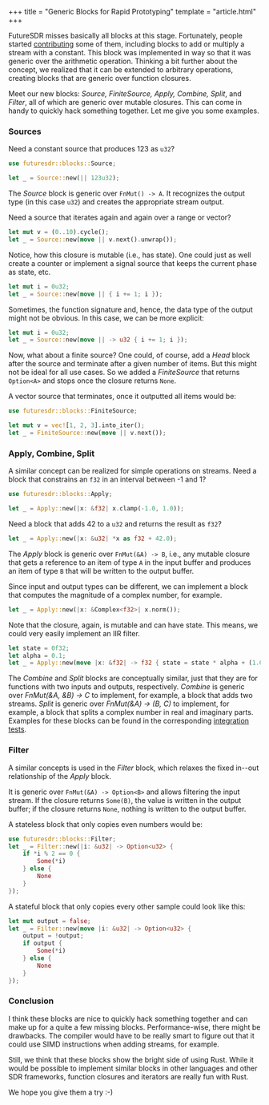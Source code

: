+++
title = "Generic Blocks for Rapid Prototyping"
template = "article.html"
+++

FutureSDR misses basically all blocks at this stage. Fortunately, people started [contributing](https://github.com/FutureSDR/FutureSDR/pull/10) some of them, including blocks to add or multiply a stream with a constant. This block was implemented in way so that it was generic over the arithmetic operation. Thinking a bit further about the concept, we realized that it can be extended to arbitrary operations, creating blocks that are generic over function closures.

Meet our new blocks: *Source, FiniteSource, Apply, Combine, Split*, and *Filter*, all of which are generic over mutable closures. This can come in handy to quickly hack something together. Let me give you some examples.

### Sources

Need a constant source that produces 123 as `u32`?

```rust
use futuresdr::blocks::Source;

let _ = Source::new(|| 123u32);
```

The *Source* block is generic over `FnMut() -> A`. It recognizes the output type (in this case `u32`) and creates the appropriate stream output.

Need a source that iterates again and again over a range or vector?

```rust
let mut v = (0..10).cycle();
let _ = Source::new(move || v.next().unwrap());
```

<!-- more -->

Notice, how this closure is mutable (i.e., has state). One could just as well create a counter or implement a signal source that keeps the current phase as state, etc.

```rust
let mut i = 0u32;
let _ = Source::new(move || { i += 1; i });
```

Sometimes, the function signature and, hence, the data type of the output might not be obvious. In this  case, we can be more explicit:

```rust
let mut i = 0u32;
let _ = Source::new(move || -> u32 { i += 1; i });
```

Now, what about a finite source? One could, of course, add a *Head* block after the source and terminate after a given number of items. But this might not be ideal for all use cases. So we added a *FiniteSource* that returns `Option<A>` and stops once the closure returns `None`.

A vector source that terminates, once it outputted all items would be:

```rust
use futuresdr::blocks::FiniteSource;

let mut v = vec![1, 2, 3].into_iter();
let _ = FiniteSource::new(move || v.next());
```

### Apply, Combine, Split

A similar concept can be realized for simple operations on streams. Need a block that constrains an `f32` in an interval between -1 and 1?

```rust
use futuresdr::blocks::Apply;

let _ = Apply::new(|x: &f32| x.clamp(-1.0, 1.0));
```

Need a block that adds 42 to a `u32` and returns the result as `f32`?

```rust
let _ = Apply::new(|x: &u32| *x as f32 + 42.0);
```

The *Apply* block is generic over `FnMut(&A) -> B`, i.e., any mutable closure that gets a reference to an item of type `A` in the input buffer and produces an item of type `B` that will be written to the output buffer.

Since input and output types can be different, we can implement a block that computes the magnitude of a complex number, for example.

```rust
let _ = Apply::new(|x: &Complex<f32>| x.norm());
```

Note that the closure, again, is mutable and can have state. This means, we could very easily implement an IIR filter.

```rust
let state = 0f32;
let alpha = 0.1;
let _ = Apply::new(move |x: &f32| -> f32 { state = state * alpha + (1.0 - alpha) * *x; state  } );
```

The *Combine* and *Split* blocks are conceptually similar, just that they are for functions with two inputs and outputs, respectively.
*Combine* is generic over *FnMut(&A, &B) -> C* to implement, for example, a block that adds two streams.
*Split* is generic over *FnMut(&A) -> (B, C)* to implement, for example, a block that splits a complex number in real and imaginary parts.
Examples for these blocks can be found in the corresponding [integration tests](https://github.com/FutureSDR/FutureSDR/tree/master/tests).

### Filter

A similar concepts is used in the *Filter* block, which relaxes the fixed in--out relationship of the *Apply* block.

It is generic over `FnMut(&A) -> Option<B>` and allows filtering the input stream. If the closure returns `Some(B)`, the value is written in the output buffer; if the closure returns `None`, nothing is written to the output buffer.

A stateless block that only copies even numbers would be:

```rust
use futuresdr::blocks::Filter;
let _ = Filter::new(|i: &u32| -> Option<u32> {
    if *i % 2 == 0 {
        Some(*i)
    } else {
        None
    }
});
```

A stateful block that only copies every other sample could look like this:

```rust
let mut output = false;
let _ = Filter::new(move |i: &u32| -> Option<u32> {
    output = !output;
    if output {
        Some(*i)
    } else {
        None
    }
});
```

### Conclusion

I think these blocks are nice to quickly hack something together and can make up for a quite a few missing blocks.
Performance-wise, there might be drawbacks. The compiler would have to be really smart to figure out that it could use SIMD instructions when adding streams, for example.

Still, we think that these blocks show the bright side of using Rust. While it would be possible to implement similar blocks in other languages and other SDR frameworks, function closures and iterators are really fun with Rust.

We hope you give them a try :-)
